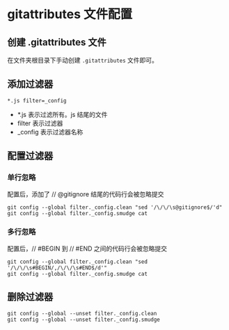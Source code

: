 # gitattributes 文件配置

## 创建 .gitattributes 文件

在文件夹根目录下手动创建 `.gitattributes` 文件即可。

## 添加过滤器

```
*.js filter=_config
```

- *.js 表示过滤所有。js 结尾的文件
- filter 表示过滤器
- _config 表示过滤器名称

## 配置过滤器

### 单行忽略

配置后，添加了 // @gitignore 结尾的代码行会被忽略提交

```
git config --global filter._config.clean "sed '/\/\/\s@gitignore$/'d"
git config --global filter._config.smudge cat
```

### 多行忽略

配置后，// #BEGIN 到 // #END 之间的代码行会被忽略提交

```
git config --global filter._config.clean "sed '/\/\/\s#BEGIN/,/\/\/\s#END$/d'"
git config --global filter._config.smudge cat
```

## 删除过滤器

```
git config --global --unset filter._config.clean
git config --global --unset filter._config.smudge
```